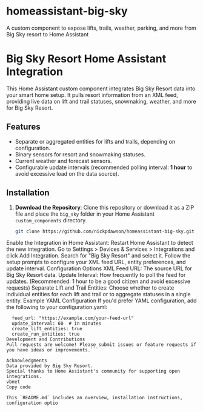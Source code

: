 # homeassistant-big-sky
A custom component to expose lifts, trails, weather, parking, and more from Big Sky resort to Home Assistant
# Big Sky Resort Home Assistant Integration

This Home Assistant custom component integrates Big Sky Resort data into your smart home setup. It pulls resort information from an XML feed, providing live data on lift and trail statuses, snowmaking, weather, and more for Big Sky Resort.

## Features
- Separate or aggregated entities for lifts and trails, depending on configuration.
- Binary sensors for resort and snowmaking statuses.
- Current weather and forecast sensors.
- Configurable update intervals (recommended polling interval: **1 hour** to avoid excessive load on the data source).

## Installation

1. **Download the Repository**:
   Clone this repository or download it as a ZIP file and place the `big_sky` folder in your Home Assistant `custom_components` directory.

   ```bash
   git clone https://github.com/nickpdawson/homeassistant-big-sky.git
Enable the Integration in Home Assistant:
Restart Home Assistant to detect the new integration.
Go to Settings > Devices & Services > Integrations and click Add Integration.
Search for "Big Sky Resort" and select it.
Follow the setup prompts to configure your XML feed URL, entity preferences, and update interval.
Configuration Options
XML Feed URL: The source URL for Big Sky Resort data.
Update Interval: How frequently to poll the feed for updates. (Recommended: 1 hour to be a good citizen and avoid excessive requests)
Separate Lift and Trail Entities: Choose whether to create individual entities for each lift and trail or to aggregate statuses in a single entity.
Example YAML Configuration
If you'd prefer YAML configuration, add the following to your configuration.yaml:


```big_sky:
  feed_url: "https://example.com/your-feed-url"
  update_interval: 60  # in minutes
  create_lift_entities: true
  create_run_entities: true
Development and Contributions
Pull requests are welcome! Please submit issues or feature requests if you have ideas or improvements.```

Acknowledgments
Data provided by Big Sky Resort.
Special thanks to Home Assistant's community for supporting open integrations.
vbnet
Copy code

This `README.md` includes an overview, installation instructions, configuration optio
